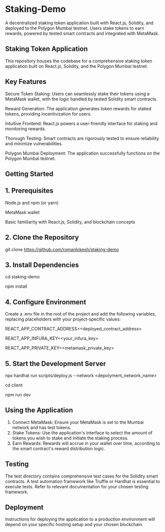 # Staking-Demo
A decentralized staking token application built with React.js, Solidity, and deployed to the Polygon Mumbai testnet. Users stake tokens to earn rewards, powered by tested smart contracts and integrated with MetaMask.

## Staking Token Application
This repository houses the codebase for a comprehensive staking token application built on React.js, Solidity, and the Polygon Mumbai testnet.

## Key Features
Secure Token Staking: Users can seamlessly stake their tokens using a MetaMask wallet, with the logic handled by tested Solidity smart contracts.

Reward Generation: The application generates token rewards for staked tokens, providing incentivization for users.

Intuitive Frontend: React.js powers a user-friendly interface for staking and monitoring rewards.

Thorough Testing: Smart contracts are rigorously tested to ensure reliability and minimize vulnerabilities.

Polygon Mumbai Deployment: The application successfully functions on the Polygon Mumbai testnet.

## Getting Started

## 1. Prerequisites

Node.js and npm (or yarn)

MetaMask wallet

Basic familiarity with React.js, Solidity, and blockchain concepts

## 2. Clone the Repository

git clone https://github.com/romanlokesh/staking-demo

## 3. Install Dependencies

cd staking-demo

npm install 

## 4. Configure Environment
Create a .env file in the root of the project and add the following variables, replacing placeholders with your project-specific values:

REACT_APP_CONTRACT_ADDRESS=<deployed_contract_address>

REACT_APP_INFURA_KEY=<your_infura_key> 

REACT_APP_PRIVATE_KEY=<metamask_private_key>

## 5. Start the Development Server

npx hardhat run scripts/deploy.js --network <depolyment_network_name>

cd client

npm run dev

## Using the Application

1. Connect MetaMask: Ensure your MetaMask is set to the Mumbai network and has test tokens.
2. Stake Tokens: Use the application's interface to select the amount of tokens you wish to stake and initiate the staking process.
3. Earn Rewards: Rewards will accrue in your wallet over time, according to the smart contract's reward distribution logic.

## Testing

The test directory contains comprehensive test cases for the Solidity smart contracts. A test automation framework like Truffle or Hardhat is essential to execute tests. Refer to relevant documentation for your chosen testing framework.

## Deployment

Instructions for deploying the application to a production environment will depend on your specific hosting setup and your chosen blockchain.

